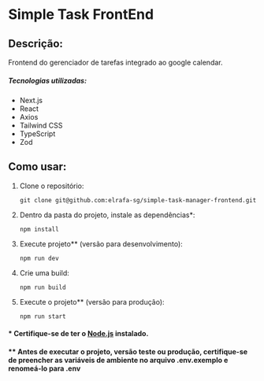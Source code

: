 # Simple Task FrontEnd

## Descrição:

Frontend do gerenciador de tarefas integrado ao google calendar.

##### Tecnologias utilizadas:

- Next.js
- React
- Axios
- Tailwind CSS
- TypeScript
- Zod

## Como usar:

1. Clone o repositório:
   ```
   git clone git@github.com:elrafa-sg/simple-task-manager-frontend.git
   ```
2. Dentro da pasta do projeto, instale as dependências\*:
   ```
   npm install
   ```
3. Execute projeto\*\* (versão para desenvolvimento):
   ```
   npm run dev
   ```
4. Crie uma build:
   ```
   npm run build
   ```
5. Execute o projeto\*\* (versão para produção):
   ```
   npm run start
   ```

#### \* Certifique-se de ter o [Node.js](https://nodejs.org/) instalado.

#### \*\* Antes de executar o projeto, versão teste ou produção, certifique-se de preencher as variáveis de ambiente no arquivo .env.exemplo e renomeá-lo para .env
